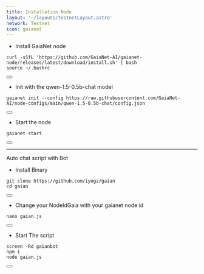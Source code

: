 ```yaml
---
title: Installation Node
layout: '~/layouts/TestnetLayout.astro'
network: Testnet
icon: gaianet
---
```


- Install GaiaNet node
<div class="code-block-wrapper">
  <pre><code>curl -sSfL 'https://github.com/GaiaNet-AI/gaianet-node/releases/latest/download/install.sh' | bash
source ~/.bashrc</code></pre>
  <button class="copy-btn"><i class="fas fa-copy"></i></button>
</div>

- Init with the qwen-1.5-0.5b-chat model
<div class="code-block-wrapper">
  <pre><code>gaianet init --config https://raw.githubusercontent.com/GaiaNet-AI/node-configs/main/qwen-1.5-0.5b-chat/config.json</code></pre>
  <button class="copy-btn"><i class="fas fa-copy"></i></button>
</div>

- Start the node
<div class="code-block-wrapper">
  <pre><code>gaianet start</code></pre>
  <button class="copy-btn"><i class="fas fa-copy"></i></button>
</div>

---

Auto chat script with Bot

- Install Binary
<div class="code-block-wrapper">
  <pre><code>git clone https://github.com/iyogz/gaian 
cd gaian</code></pre>
  <button class="copy-btn"><i class="fas fa-copy"></i></button>
</div>

- Change your NodeIdGaia with your gaianet node id
<div class="code-block-wrapper">
  <pre><code>nano gaian.js</code></pre>
  <button class="copy-btn"><i class="fas fa-copy"></i></button>
</div>

- Start The script
<div class="code-block-wrapper">
  <pre><code>screen -Rd gaianbot
npm i
node gaian.js</code></pre>
  <button class="copy-btn"><i class="fas fa-copy"></i></button>
</div>
